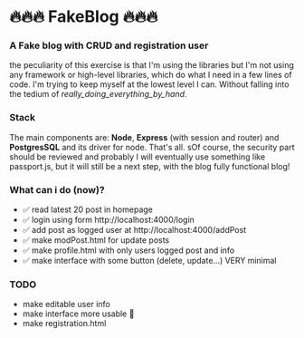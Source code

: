 # 🔥🔥🔥 FakeBlog 🔥🔥🔥
### A Fake blog with CRUD and registration user
the peculiarity of this exercise is that I'm using the libraries but I'm not using any framework or high-level libraries, which do what I need in a few lines of code. I'm trying to keep myself at the lowest level I can. Without falling into the tedium of *_really_doing_everything_by_hand_*.

### Stack
The main components are: **Node**, **Express** (with session and router) and **PostgresSQL** and its driver for node. That's all. sOf course, the security part should be reviewed and probably I will eventually use something like passport.js, but it will still be a next step, with the blog fully functional blog!

### What can i do (now)?
- ✅ read latest 20 post in homepage
- ✅ login using form http://localhost:4000/login
- ✅ add post as logged user at http://localhost:4000/addPost
- ✅ make modPost.html for update posts
- ✅ make profile.html with only users logged post and info
- ✅ make interface with some button (delete, update...) VERY minimal

### TODO
- make editable user info
- make interface more usable 🤔
- make registration.html